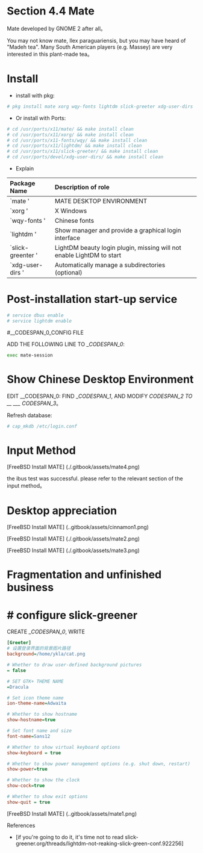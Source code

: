 # Section 4.4 Mate

Mate developed by GNOME 2 after all。

You may not know mate, Ilex paraguariensis, but you may have heard of "Madeh tea". Many South American players (e.g. Massey) are very interested in this plant-made tea。

# Install

- install with pkg:

```sh
# pkg install mate xorg wqy-fonts lightdm slick-greeter xdg-user-dirs
```

- Or install with Ports:

```sh
# cd /usr/ports/x11/mate/ && make install clean
# cd /usr/ports/x11/xorg/ && make install clean
# cd /usr/ports/x11-fonts/wqy/ && make install clean
# cd /usr/ports/x11/lightdm/ && make install clean 
# cd /usr/ports/x11/slick-greeter/ && make install clean 
# cd /usr/ports/devel/xdg-user-dirs/ && make install clean 
```

- Explain


| Package Name | Description of role |
|:--------------------|:--------------------------------------|
| `mate ' | MATE DESKTOP ENVIRONMENT |
| `xorg ' | X Windows |
| `wqy-fonts ' | Chinese fonts |
| `lightdm ' | Show manager and provide a graphical login interface |
| `slick-greenter ' | LightDM beauty login plugin, missing will not enable LightDM to start |
| `xdg-user-dirs ' | Automatically manage a subdirectories (optional) |

# Post-installation start-up service

```sh
# service dbus enable 
# service lightdm enable 
```

#__CODESPAN_0_CONFIG FILE

ADD THE FOLLOWING LINE TO __CODESPAN_0_:

```sh
exec mate-session
```

# Show Chinese Desktop Environment


EDIT __CODESPAN_0: FIND __CODESPAN_1_, AND MODIFY __CODESPAN_2_ TO __ ___ CODESPAN_3_。

Refresh database:

```sh
# cap_mkdb /etc/login.conf
```



# Input Method

[FreeBSD Install MATE] (./.gitbook/assets/mate4.png)

the ibus test was successful. please refer to the relevant section of the input method。


# Desktop appreciation

[FreeBSD Install MATE] (..gitbook/assets/cinnamon1.png)

[FreeBSD Install MATE] (./.gitbook/assets/mate2.png)

[FreeBSD Install MATE] (./.gitbook/assets/mate3.png)

# Fragmentation and unfinished business

# # configure slick-greener

CREATE __CODESPAN_0_, WRITE

```ini
[Greeter]
# 设置登录界面的背景图片路径
background=/home/ykla/cat.png

# Whether to draw user-defined background pictures
= false

# SET GTK+ THEME NAME
=Dracula

# Set icon theme name
ion-theme-name=Adwaita

# Whether to show hostname
show-hostname=true

# Set font name and size
font-name=Sans12

# Whether to show virtual keyboard options
show-keyboard = true

# Whether to show power management options (e.g. shut down, restart)
show-power=true

# Whether to show the clock
show-cock=true

# Whether to show exit options
show-quit = true
````

[FreeBSD Install MATE] (..gitbook/assets/mate1.png)

References

- [if you're going to do it, it's time not to read slick-greener.org/threads/lightdm-not-reaking-slick-green-conf.922256]
